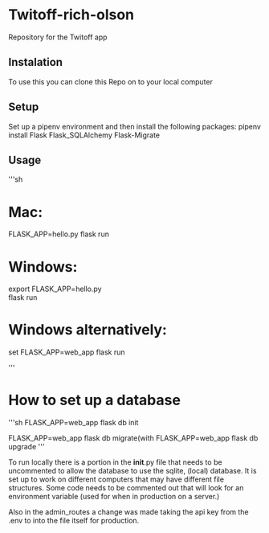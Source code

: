 # Twitoff-rich-olson
Repository for the Twitoff app


## Instalation

To use this you can clone this Repo on to your
local computer

## Setup

Set up a pipenv environment and then install the 
following packages:
    pipenv install Flask Flask_SQLAlchemy Flask-Migrate

## Usage

'''sh
# Mac:
FLASK_APP=hello.py flask run

# Windows:
export FLASK_APP=hello.py   
flask run

# Windows alternatively:
set FLASK_APP=web_app
flask run

'''
# How to set up a database
'''sh
FLASK_APP=web_app flask db init 


FLASK_APP=web_app flask db migrate(with 
FLASK_APP=web_app flask db upgrade 
'''

To run locally there is a portion in the __init__.py file that needs
to be uncommented to allow the database to use the sqlite, (local)
database. It is set up to work on different computers that may have 
different file structures.  Some code needs to be commented out that will look for an environment variable (used for when in production on a server.)

Also in the admin_routes a change was made taking the api key from the .env to into the file itself
for production.